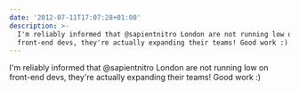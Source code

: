 ```yaml
---
date: '2012-07-11T17:07:28+01:00'
description: >-
  I'm reliably informed that @sapientnitro London are not running low on
  front-end devs, they're actually expanding their teams! Good work :)
---
```

I'm reliably informed that @sapientnitro London are not running low on front-end devs, they're actually expanding their teams! Good work :)
